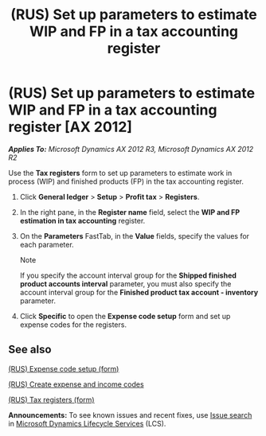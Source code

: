 ﻿---
title: (RUS) Set up parameters to estimate WIP and FP in a tax accounting register
TOCTitle: (RUS) Set up parameters to estimate WIP and FP in a tax accounting register
ms:assetid: 3010ba8e-2f8f-4b23-8c96-d59fb0b2fc62
ms:mtpsurl: https://technet.microsoft.com/en-us/library/JJ923404(v=AX.60)
ms:contentKeyID: 52075363
ms.date: 04/18/2014
mtps_version: v=AX.60
---

# (RUS) Set up parameters to estimate WIP and FP in a tax accounting register [AX 2012]


_**Applies To:** Microsoft Dynamics AX 2012 R3, Microsoft Dynamics AX 2012 R2_

Use the **Tax registers** form to set up parameters to estimate work in process (WIP) and finished products (FP) in the tax accounting register.

1.  Click **General ledger** \> **Setup** \> **Profit tax** \> **Registers**.

2.  In the right pane, in the **Register name** field, select the **WIP and FP estimation in tax accounting** register.

3.  On the **Parameters** FastTab, in the **Value** fields, specify the values for each parameter.
    

    > [!NOTE]
    > <P>If you specify the account interval group for the <STRONG>Shipped finished product accounts interval</STRONG> parameter, you must also specify the account interval group for the <STRONG>Finished product tax account - inventory</STRONG> parameter.</P>



4.  Click **Specific** to open the **Expense code setup** form and set up expense codes for the registers.

## See also

[(RUS) Expense code setup (form)](https://technet.microsoft.com/en-us/library/jj839690\(v=ax.60\))

[(RUS) Create expense and income codes](rus-create-expense-and-income-codes.md)

[(RUS) Tax registers (form)](https://technet.microsoft.com/en-us/library/jj853195\(v=ax.60\))

  
**Announcements:** To see known issues and recent fixes, use [Issue search](http://go.microsoft.com/fwlink/?linkid=389258) in [Microsoft Dynamics Lifecycle Services](http://go.microsoft.com/fwlink/?linkid=306505) (LCS).

